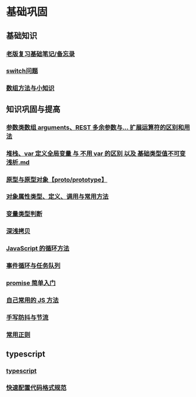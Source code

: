 # 基础巩固

## 基础知识

### [老版复习基础笔记/备忘录](https://mubu.com/doc/cXz3tH_Ve7)

### [switch问题](switch问题.md)
### [数组方法与小知识](数组方法与小知识.md)

## 知识巩固与提高

### [参数类数组 arguments、REST 多余参数与... 扩展运算符的区别和用法](参数类数组arguments、REST多余参数与扩展运算符的区别和用法.md)

### [堆栈、var 定义全局变量 与 不用 var 的区别 以及 基础类型值不可变浅析.md](var定义全局变量与不用var的区别、基础类型值不可变浅析.md)

### [原型与原型对象【**proto**/prototype】](原型与__proto__与prototype.md)

### [对象属性类型、定义、调用与常用方法](对象属性定义与使用.md)

### [变量类型判断](变量类型判断.md)

### [深浅拷贝](深浅拷贝.md)

### [JavaScript 的循环方法](JavaScript的循环方法.md)

### [事件循环与任务队列](事件循环与任务队列.md)

### [promise 简单入门](promise简单入门.md)

### [自己常用的 JS 方法](自己常用的JS方法.md)

### [手写防抖与节流](手写防抖与节流.md)

### [常用正则](常用正则)

<!-- ### 计划中，暂未写 -->
<!-- > 后面的暂未写，待更新.... -->
<!-- * [作用域、匿名函数、执行上下文与词法环境](作用域、匿名函数、执行上下文与词法环境.md)

* [this指针与全局对象](this指针与全局对象.md)
* [迭代、递归 与 遍历](迭代、递归 与 遍历.md)
* [对象属性特性与Ojbect.defineProperty](对象属性特性与Ojbect.defineProperty().md) -->

## typescript

### [typescript](typescript/)

### [快速配置代码格式规范](快速配置代码格式规范)
